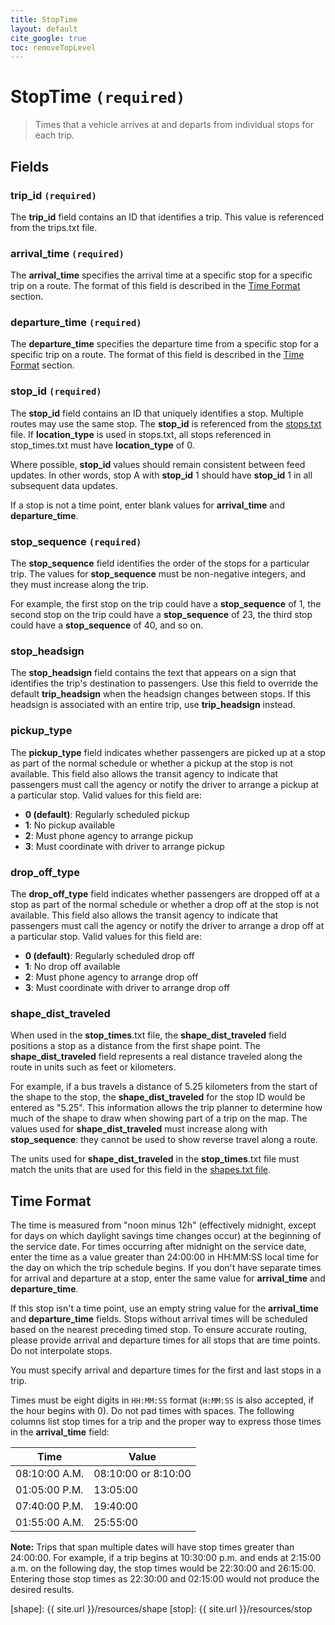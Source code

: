 ```yaml
---
title: StopTime
layout: default
cite_google: true
toc: removeTopLevel
---
```


# StopTime `(required)`

> Times that a vehicle arrives at and departs from individual stops for each
> trip.

## Fields

### trip_id `(required)`

The **trip_id** field contains an ID that identifies a trip. This value is
referenced from the trips.txt file.

### arrival_time `(required)`

The **arrival_time** specifies the arrival time at a specific stop for a
specific trip on a route. The format of this field is described in the [Time
Format](#format) section.

### departure_time `(required)`

The **departure_time** specifies the departure time from a specific stop for a
specific trip on a route. The format of this field is described in the [Time
Format](#format) section.

### stop_id `(required)`

The **stop_id** field contains an ID that uniquely identifies a stop. Multiple
routes may use the same stop. The **stop_id** is referenced from the
[stops.txt](stop) file. If **location_type** is used in stops.txt, all stops
referenced in stop_times.txt must have **location_type** of 0.

Where possible, **stop_id** values should remain consistent between feed
updates. In other words, stop A with **stop_id** 1 should have **stop_id** 1 in
all subsequent data updates.

If a stop is not a time point, enter blank values for **arrival_time** and
**departure_time**.

### stop_sequence `(required)`

The **stop_sequence** field identifies the order of the stops for a particular
trip. The values for **stop_sequence** must be non-negative integers, and they
must increase along the trip.

For example, the first stop on the trip could have a **stop_sequence** of 1, the
second stop on the trip could have a **stop_sequence** of 23, the third stop
could have a **stop_sequence** of 40, and so on.

### stop_headsign

The **stop_headsign** field contains the text that appears on a sign that
identifies the trip's destination to passengers. Use this field to override the
default **trip_headsign** when the headsign changes between stops. If this
headsign is associated with an entire trip, use **trip_headsign** instead.

### pickup_type

The **pickup_type** field indicates whether passengers are picked up at a stop
as part of the normal schedule or whether a pickup at the stop is not available.
This field also allows the transit agency to indicate that passengers must call
the agency or notify the driver to arrange a pickup at a particular stop. Valid
values for this field are:

 - **0 (default)**: Regularly scheduled pickup
 - **1**: No pickup available
 - **2**: Must phone agency to arrange pickup
 - **3**: Must coordinate with driver to arrange pickup

### drop_off_type

The **drop_off_type** field indicates whether passengers are dropped off at a
stop as part of the normal schedule or whether a drop off at the stop is not
available. This field also allows the transit agency to indicate that passengers
must call the agency or notify the driver to arrange a drop off at a particular
stop. Valid values for this field are:

 - **0 (default)**: Regularly scheduled drop off
 - **1**: No drop off available
 - **2**: Must phone agency to arrange drop off
 - **3**: Must coordinate with driver to arrange drop off

### shape_dist_traveled

When used in the **stop_times**.txt file, the **shape_dist_traveled** field
positions a stop as a distance from the first shape point. The
**shape_dist_traveled** field represents a real distance traveled along the
route in units such as feet or kilometers.

For example, if a bus travels a distance of 5.25 kilometers from the start of
the shape to the stop, the **shape_dist_traveled** for the stop ID would be
entered as "5.25". This information allows the trip planner to determine how
much of the shape to draw when showing part of a trip on the map. The values
used for **shape_dist_traveled** must increase along with **stop_sequence**:
they cannot be used to show reverse travel along a route.

The units used for **shape_dist_traveled** in the **stop_times**.txt file must
match the units that are used for this field in the [shapes.txt file](shape).

## Time Format

The time is measured from "noon minus 12h" (effectively midnight, except for
days on which daylight savings time changes occur) at the beginning of the
service date. For times occurring after midnight on the service date, enter the
time as a value greater than 24:00:00 in HH:MM:SS local time for the day on
which the trip schedule begins. If you don't have separate times for arrival and
departure at a stop, enter the same value for **arrival_time** and
**departure_time**.

If this stop isn't a time point, use an empty string value for the
**arrival_time** and **departure_time** fields. Stops without arrival times will
be scheduled based on the nearest preceding timed stop. To ensure accurate
routing, please provide arrival and departure times for all stops that are time
points. Do not interpolate stops.

You must specify arrival and departure times for the first and last stops in a
trip.

Times must be eight digits in `HH:MM:SS` format (`H:MM:SS` is also accepted, if
the hour begins with 0). Do not pad times with spaces. The following columns
list stop times for a trip and the proper way to express those times in the
**arrival_time** field:

| Time          | Value               |
|---------------|---------------------|
| 08:10:00 A.M. | 08:10:00 or 8:10:00 |
| 01:05:00 P.M. | 13:05:00            |
| 07:40:00 P.M. | 19:40:00            |
| 01:55:00 A.M. | 25:55:00            |

**Note:** Trips that span multiple dates will have stop times greater than
24:00:00. For example, if a trip begins at 10:30:00 p.m. and ends at 2:15:00
a.m. on the following day, the stop times would be 22:30:00 and 26:15:00.
Entering those stop times as 22:30:00 and 02:15:00 would not produce the desired
results.

[shape]: {{ site.url }}/resources/shape
[stop]:  {{ site.url }}/resources/stop
